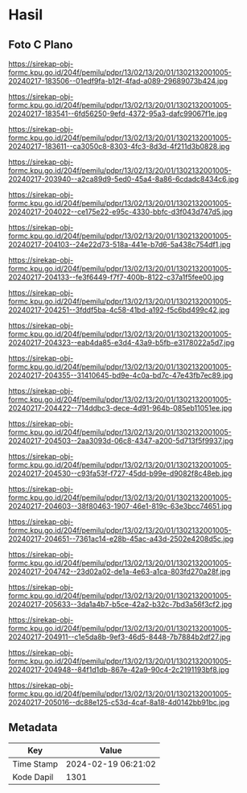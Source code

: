 # Hasil

## Foto C Plano

https://sirekap-obj-formc.kpu.go.id/204f/pemilu/pdpr/13/02/13/20/01/1302132001005-20240217-183506--01edf9fa-b12f-4fad-a089-29689073b424.jpg

https://sirekap-obj-formc.kpu.go.id/204f/pemilu/pdpr/13/02/13/20/01/1302132001005-20240217-183541--6fd56250-9efd-4372-95a3-dafc99067f1e.jpg

https://sirekap-obj-formc.kpu.go.id/204f/pemilu/pdpr/13/02/13/20/01/1302132001005-20240217-183611--ca3050c8-8303-4fc3-8d3d-4f211d3b0828.jpg

https://sirekap-obj-formc.kpu.go.id/204f/pemilu/pdpr/13/02/13/20/01/1302132001005-20240217-203940--a2ca89d9-5ed0-45a4-8a86-6cdadc8434c6.jpg

https://sirekap-obj-formc.kpu.go.id/204f/pemilu/pdpr/13/02/13/20/01/1302132001005-20240217-204022--ce175e22-e95c-4330-bbfc-d3f043d747d5.jpg

https://sirekap-obj-formc.kpu.go.id/204f/pemilu/pdpr/13/02/13/20/01/1302132001005-20240217-204103--24e22d73-518a-441e-b7d6-5a438c754df1.jpg

https://sirekap-obj-formc.kpu.go.id/204f/pemilu/pdpr/13/02/13/20/01/1302132001005-20240217-204133--fe3f6449-f7f7-400b-8122-c37a1f5fee00.jpg

https://sirekap-obj-formc.kpu.go.id/204f/pemilu/pdpr/13/02/13/20/01/1302132001005-20240217-204251--3fddf5ba-4c58-41bd-a192-f5c6bd499c42.jpg

https://sirekap-obj-formc.kpu.go.id/204f/pemilu/pdpr/13/02/13/20/01/1302132001005-20240217-204323--eab4da85-e3d4-43a9-b5fb-e3178022a5d7.jpg

https://sirekap-obj-formc.kpu.go.id/204f/pemilu/pdpr/13/02/13/20/01/1302132001005-20240217-204355--31410645-bd9e-4c0a-bd7c-47e43fb7ec89.jpg

https://sirekap-obj-formc.kpu.go.id/204f/pemilu/pdpr/13/02/13/20/01/1302132001005-20240217-204422--714ddbc3-dece-4d91-964b-085eb11051ee.jpg

https://sirekap-obj-formc.kpu.go.id/204f/pemilu/pdpr/13/02/13/20/01/1302132001005-20240217-204503--2aa3093d-06c8-4347-a200-5d713f5f9937.jpg

https://sirekap-obj-formc.kpu.go.id/204f/pemilu/pdpr/13/02/13/20/01/1302132001005-20240217-204530--c93fa53f-f727-45dd-b99e-d9082f8c48eb.jpg

https://sirekap-obj-formc.kpu.go.id/204f/pemilu/pdpr/13/02/13/20/01/1302132001005-20240217-204603--38f80463-1907-46e1-819c-63e3bcc74651.jpg

https://sirekap-obj-formc.kpu.go.id/204f/pemilu/pdpr/13/02/13/20/01/1302132001005-20240217-204651--7361ac14-e28b-45ac-a43d-2502e4208d5c.jpg

https://sirekap-obj-formc.kpu.go.id/204f/pemilu/pdpr/13/02/13/20/01/1302132001005-20240217-204742--23d02a02-de1a-4e63-a1ca-803fd270a28f.jpg

https://sirekap-obj-formc.kpu.go.id/204f/pemilu/pdpr/13/02/13/20/01/1302132001005-20240217-205633--3da1a4b7-b5ce-42a2-b32c-7bd3a56f3cf2.jpg

https://sirekap-obj-formc.kpu.go.id/204f/pemilu/pdpr/13/02/13/20/01/1302132001005-20240217-204911--c1e5da8b-9ef3-46d5-8448-7b7884b2df27.jpg

https://sirekap-obj-formc.kpu.go.id/204f/pemilu/pdpr/13/02/13/20/01/1302132001005-20240217-204948--84f1d1db-867e-42a9-90c4-2c2191193bf8.jpg

https://sirekap-obj-formc.kpu.go.id/204f/pemilu/pdpr/13/02/13/20/01/1302132001005-20240217-205016--dc88e125-c53d-4caf-8a18-4d0142bb91bc.jpg


## Metadata

| Key        | Value               |
| ---------- | ------------------- |
| Time Stamp | 2024-02-19 06:21:02 |
| Kode Dapil | 1301                |



